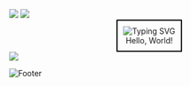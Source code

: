 
<img src="https://capsule-render.vercel.app/api?type=rounded&color=7BD1D2&height=100&section=header&text=%E2%8A%B1My%20GitHub%20Profile%E2%8A%B0%20&fontSize=30&fontColor=FFFFFF&fontAlign=50" />


<img src="https://capsule-render.vercel.app/api?type=venom&color=ECEFF1&height=200&section=header&text=Hwang%20hye%20won&fontSize=70"/>



<div style="text-align: center;">
  <div style="display: inline-block; border: 2px solid black; padding: 10px;">
    <img src="https://readme-typing-svg.demolab.com/?lines=Hello,+World!;" alt="Typing SVG" />
    <div>Hello, World!</div>
  </div>
</div>


<img src="https://img.shields.io/badge/spring-263238.svg?style=for-the-badge&logo=spring&logoColor=6DB33F" />



![Footer](https://capsule-render.vercel.app/api?type=waving&color=0:ECEFF1,100:7BD1D2&height=200&section=footer)
